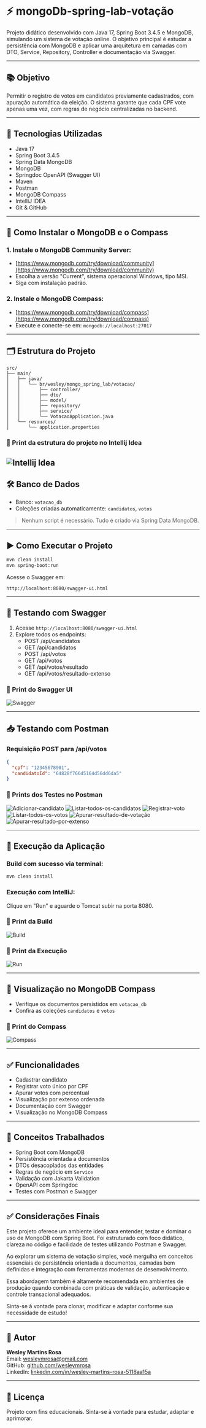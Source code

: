 
# ⚡ mongoDb-spring-lab-votação

Projeto didático desenvolvido com Java 17, Spring Boot 3.4.5 e MongoDB, simulando um sistema de votação online. O objetivo principal é estudar a persistência com MongoDB e aplicar uma arquitetura em camadas com DTO, Service, Repository, Controller e documentação via Swagger.

---

## 📚 Objetivo

Permitir o registro de votos em candidatos previamente cadastrados, com apuração automática da eleição. O sistema garante que cada CPF vote apenas uma vez, com regras de negócio centralizadas no backend.

---

## 🚀 Tecnologias Utilizadas

- Java 17  
- Spring Boot 3.4.5  
- Spring Data MongoDB  
- MongoDB  
- Springdoc OpenAPI (Swagger UI)  
- Maven  
- Postman  
- MongoDB Compass  
- IntelliJ IDEA  
- Git & GitHub  

---

## 💾 Como Instalar o MongoDB e o Compass

### 1. Instale o MongoDB Community Server:
- [https://www.mongodb.com/try/download/community](https://www.mongodb.com/try/download/community)
- Escolha a versão "Current", sistema operacional Windows, tipo MSI.
- Siga com instalação padrão.

### 2. Instale o MongoDB Compass:
- [https://www.mongodb.com/try/download/compass](https://www.mongodb.com/try/download/compass)
- Execute e conecte-se em: `mongodb://localhost:27017`

---

## 🗂️ Estrutura do Projeto

```
src/
├── main/
│   ├── java/
│   │   └── br/wesley/mongo_spring_lab/votacao/
│   │       ├── controller/
│   │       ├── dto/
│   │       ├── model/
│   │       ├── repository/
│   │       ├── service/
│   │       └── VotacaoApplication.java
│   └── resources/
│       └── application.properties
```
### 📸 Print da estrutura do projeto no Intellij Idea
![Intellij Idea](Prints/Estrutura-no-Intellij-idea.png)
---

## 🛠️ Banco de Dados

- Banco: `votacao_db`
- Coleções criadas automaticamente: `candidatos`, `votos`

> Nenhum script é necessário. Tudo é criado via Spring Data MongoDB.

---

## ▶️ Como Executar o Projeto

```bash
mvn clean install
mvn spring-boot:run
```

Acesse o Swagger em:
```
http://localhost:8080/swagger-ui.html
```

---

## 📌 Testando com Swagger

1. Acesse `http://localhost:8080/swagger-ui.html`
2. Explore todos os endpoints:
   - POST /api/candidatos
   - GET /api/candidatos
   - POST /api/votos
   - GET /api/votos
   - GET /api/votos/resultado
   - GET /api/votos/resultado-extenso

### 📸 Print do Swagger UI
![Swagger](Prints/Swagger.png)

---

## 📥 Testando com Postman

### Requisição POST para /api/votos
```json
{
  "cpf": "12345678901",
  "candidatoId": "64828f766d5164d56dd6da5"
}
```

### 📸 Prints dos Testes no Postman
![Adicionar-candidato](Prints/Adicionar-candidato.png)
![Listar-todos-os-candidatos](Prints/Listar-todos-os-candidatos.png)
![Registrar-voto](Prints/Registrar-voto.png)
![Listar-todos-os-votos](Prints/Listar-todos-os-votos.png)
![Apurar-resultado-de-votação](Prints/Apurar-resultado-de-votação.png)
![Apurar-resultado-por-extenso](Prints/Apurar-resultado-por-extenso.png)

---

## 📲 Execução da Aplicação

### Build com sucesso via terminal:
```bash
mvn clean install
```

### Execução com IntelliJ:
Clique em "Run" e aguarde o Tomcat subir na porta 8080.

### 📸 Print da Build
![Build](prints/build-ok.png)

### 📸 Print da Execução
![Run](prints/run-ok.png)

---

## 📂 Visualização no MongoDB Compass

- Verifique os documentos persistidos em `votacao_db`
- Confira as coleções `candidatos` e `votos`

### 📸 Print do Compass
![Compass](prints/compass-votacao.png)

---

## ✅ Funcionalidades

- Cadastrar candidato
- Registrar voto único por CPF
- Apurar votos com percentual
- Visualização por extenso ordenada
- Documentação com Swagger
- Visualização no MongoDB Compass

---

## 🧠 Conceitos Trabalhados

- Spring Boot com MongoDB
- Persistência orientada a documentos
- DTOs desacoplados das entidades
- Regras de negócio em `Service`
- Validação com Jakarta Validation
- OpenAPI com Springdoc
- Testes com Postman e Swagger

---

## ✅ Considerações Finais

Este projeto oferece um ambiente ideal para entender, testar e dominar o uso de MongoDB com Spring Boot. Foi estruturado com foco didático, clareza no código e facilidade de testes utilizando Postman e Swagger.

Ao explorar um sistema de votação simples, você mergulha em conceitos essenciais de persistência orientada a documentos, camadas bem definidas e integração com ferramentas modernas de desenvolvimento.

Essa abordagem também é altamente recomendada em ambientes de produção quando combinada com práticas de validação, autenticação e controle transacional adequados.

Sinta-se à vontade para clonar, modificar e adaptar conforme sua necessidade de estudo!

---

## 👤 Autor

**Wesley Martins Rosa**  
Email: wesleymrosa@gmail.com  
GitHub: [github.com/wesleymrosa](https://github.com/wesleymrosa)  
LinkedIn: [linkedin.com/in/wesley-martins-rosa-5118aa15a](https://linkedin.com/in/wesley-martins-rosa-5118aa15a)

---

## 📅 Licença

Projeto com fins educacionais. Sinta-se à vontade para estudar, adaptar e aprimorar.

